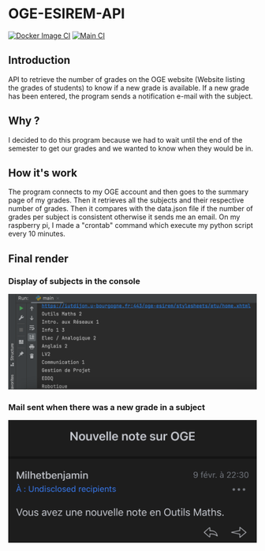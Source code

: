 # OGE-ESIREM-API

[![Docker Image CI](https://github.com/benjamin-milhet/API-OGE-ESIREM/actions/workflows/docker-image.yml/badge.svg)](https://github.com/benjamin-milhet/API-OGE-ESIREM/actions/workflows/docker-image.yml)
[![Main CI](https://github.com/benjamin-milhet/API-OGE-ESIREM/actions/workflows/main.yml/badge.svg)](https://github.com/benjamin-milhet/API-OGE-ESIREM/actions/workflows/main.yml)

## Introduction
API to retrieve the number of grades on the OGE website (Website listing the grades of students) to know if a new grade is available. If a new grade has been entered, the program sends a notification e-mail with the subject.

## Why ?
I decided to do this program because we had to wait until the end of the semester to get our grades and we wanted to know when they would be in.

## How it's work
The program connects to my OGE account and then goes to the summary page of my grades. Then it retrieves all the subjects and their respective number of grades. Then it compares with the data.json file if the number of grades per subject is consistent otherwise it sends me an email. On my raspberry pi, I made a "crontab" command which execute my python script every 10 minutes.

## Final render
### Display of subjects in the console
![alt text](https://github.com/Orchanyne/API-OGE-ESIREM/blob/master/result.png)
### Mail sent when there was a new grade in a subject
![alt text](https://github.com/Orchanyne/API-OGE-ESIREM/blob/master/email.png)

